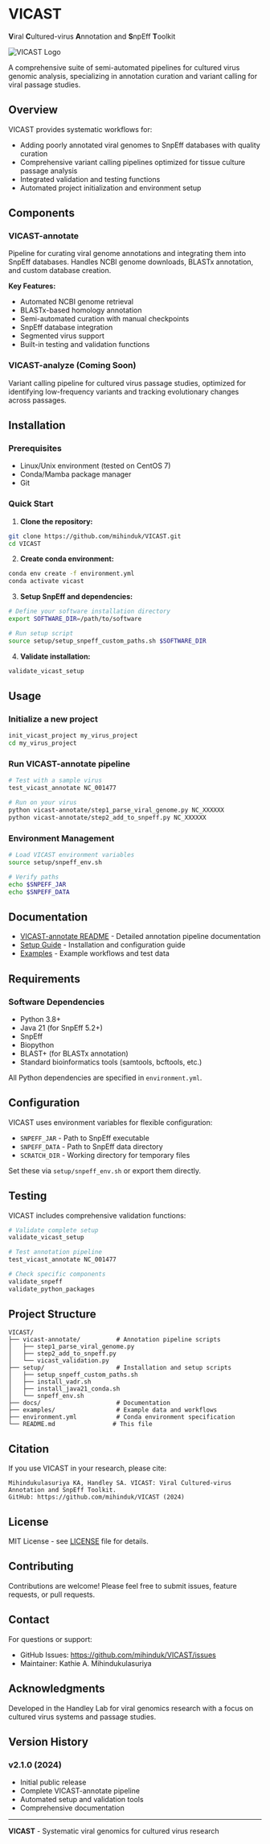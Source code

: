 # VICAST

**V**iral **C**ultured-virus **A**nnotation and **S**npEff **T**oolkit

![VICAST Logo](vicast-annotate/VICAST_logo.png)

A comprehensive suite of semi-automated pipelines for cultured virus genomic analysis, specializing in annotation curation and variant calling for viral passage studies.

## Overview

VICAST provides systematic workflows for:
- Adding poorly annotated viral genomes to SnpEff databases with quality curation
- Comprehensive variant calling pipelines optimized for tissue culture passage analysis
- Integrated validation and testing functions
- Automated project initialization and environment setup

## Components

### VICAST-annotate
Pipeline for curating viral genome annotations and integrating them into SnpEff databases. Handles NCBI genome downloads, BLASTx annotation, and custom database creation.

**Key Features:**
- Automated NCBI genome retrieval
- BLASTx-based homology annotation
- Semi-automated curation with manual checkpoints
- SnpEff database integration
- Segmented virus support
- Built-in testing and validation functions

### VICAST-analyze (Coming Soon)
Variant calling pipeline for cultured virus passage studies, optimized for identifying low-frequency variants and tracking evolutionary changes across passages.

## Installation

### Prerequisites
- Linux/Unix environment (tested on CentOS 7)
- Conda/Mamba package manager
- Git

### Quick Start

1. **Clone the repository:**
```bash
git clone https://github.com/mihinduk/VICAST.git
cd VICAST
```

2. **Create conda environment:**

```bash
conda env create -f environment.yml
conda activate vicast
```

3. **Setup SnpEff and dependencies:**
```bash
# Define your software installation directory
export SOFTWARE_DIR=/path/to/software

# Run setup script
source setup/setup_snpeff_custom_paths.sh $SOFTWARE_DIR
```

4. **Validate installation:**
```bash
validate_vicast_setup
```

## Usage

### Initialize a new project
```bash
init_vicast_project my_virus_project
cd my_virus_project
```

### Run VICAST-annotate pipeline
```bash
# Test with a sample virus
test_vicast_annotate NC_001477

# Run on your virus
python vicast-annotate/step1_parse_viral_genome.py NC_XXXXXX
python vicast-annotate/step2_add_to_snpeff.py NC_XXXXXX
```

### Environment Management
```bash
# Load VICAST environment variables
source setup/snpeff_env.sh

# Verify paths
echo $SNPEFF_JAR
echo $SNPEFF_DATA
```

## Documentation

- [VICAST-annotate README](vicast-annotate/README.md) - Detailed annotation pipeline documentation
- [Setup Guide](docs/SETUP.md) - Installation and configuration guide
- [Examples](examples/) - Example workflows and test data

## Requirements

### Software Dependencies
- Python 3.8+
- Java 21 (for SnpEff 5.2+)
- SnpEff
- Biopython
- BLAST+ (for BLASTx annotation)
- Standard bioinformatics tools (samtools, bcftools, etc.)

All Python dependencies are specified in `environment.yml`.

## Configuration

VICAST uses environment variables for flexible configuration:

- `SNPEFF_JAR` - Path to SnpEff executable
- `SNPEFF_DATA` - Path to SnpEff data directory
- `SCRATCH_DIR` - Working directory for temporary files

Set these via `setup/snpeff_env.sh` or export them directly.

## Testing

VICAST includes comprehensive validation functions:

```bash
# Validate complete setup
validate_vicast_setup

# Test annotation pipeline
test_vicast_annotate NC_001477

# Check specific components
validate_snpeff
validate_python_packages
```

## Project Structure

```
VICAST/
├── vicast-annotate/          # Annotation pipeline scripts
│   ├── step1_parse_viral_genome.py
│   ├── step2_add_to_snpeff.py
│   └── vicast_validation.py
├── setup/                    # Installation and setup scripts
│   ├── setup_snpeff_custom_paths.sh
│   ├── install_vadr.sh
│   ├── install_java21_conda.sh
│   └── snpeff_env.sh
├── docs/                     # Documentation
├── examples/                 # Example data and workflows
├── environment.yml           # Conda environment specification
└── README.md                # This file
```

## Citation

If you use VICAST in your research, please cite:

```
Mihindukulasuriya KA, Handley SA. VICAST: Viral Cultured-virus Annotation and SnpEff Toolkit. 
GitHub: https://github.com/mihinduk/VICAST (2024)
```

## License

MIT License - see [LICENSE](LICENSE) file for details.

## Contributing

Contributions are welcome! Please feel free to submit issues, feature requests, or pull requests.

## Contact

For questions or support:
- GitHub Issues: https://github.com/mihinduk/VICAST/issues
- Maintainer: Kathie A. Mihindukulasuriya

## Acknowledgments

Developed in the Handley Lab for viral genomics research with a focus on cultured virus systems and passage studies.

## Version History

### v2.1.0 (2024)
- Initial public release
- Complete VICAST-annotate pipeline
- Automated setup and validation tools
- Comprehensive documentation

---

**VICAST** - Systematic viral genomics for cultured virus research
